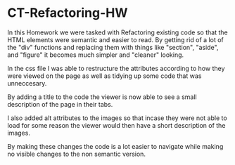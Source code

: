 # CT-Refactoring-HW

In this Homework we were tasked with Refactoring existing code so that the HTML elements were semantic and easier to read. By getting rid of a lot of the "div" functions and replacing them with things like "section", "aside", and "figure" it becomes much simpler and "cleaner" looking.

In the css file I was able to restructure the attributes according to how they were viewed on the page as well as tidying up some code that was unneccesary.

By adding a title to the code the viewer is now able to see a small description of the page in their tabs.

I also added alt attributes to the images so that incase they were not able to load for some reason the viewer would then have a short description of the images.

By making these changes the code is a lot easier to navigate while making no visible changes to the non semantic version.